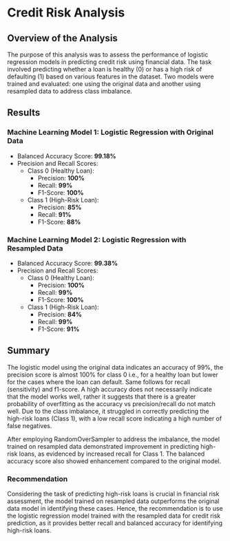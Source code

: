 # Credit Risk Analysis

## Overview of the Analysis

The purpose of this analysis was to assess the performance of logistic regression models in predicting credit risk using financial data. The task involved predicting whether a loan is healthy (0) or has a high risk of defaulting (1) based on various features in the dataset. Two models were trained and evaluated: one using the original data and another using resampled data to address class imbalance.

## Results

### Machine Learning Model 1: Logistic Regression with Original Data

- Balanced Accuracy Score: __99.18%__
- Precision and Recall Scores:
  - Class 0 (Healthy Loan):
    - Precision: __100%__
    - Recall: __99%__
    - F1-Score: __100%__
  - Class 1 (High-Risk Loan):
    - Precision: __85%__
    - Recall: __91%__
    - F1-Score: __88%__

### Machine Learning Model 2: Logistic Regression with Resampled Data

- Balanced Accuracy Score: __99.38%__
- Precision and Recall Scores:
  - Class 0 (Healthy Loan):
    - Precision: __100%__
    - Recall: __99%__
    - F1-Score: __100%__
  - Class 1 (High-Risk Loan):
    - Precision: __84%__
    - Recall: __99%__
    - F1-Score: __91%__

## Summary

The logistic model using the original data indicates an accuracy of 99%, the precision score is almost 100% for class 0 i.e., for a healthy loan but lower for the cases where the loan can default. Same follows for recall (sensitivity) and f1-score. A high accuracy does not necessarily indicate that the model works well, rather it suggests that there is a greater probability of overfitting as the accuracy vs precision/recall do not match well. Due to the class imbalance, it struggled in correctly predicting the high-risk loans (Class 1), with a low recall score indicating a high number of false negatives.

After employing RandomOverSampler to address the imbalance, the model trained on resampled data demonstrated improvement in predicting high-risk loans, as evidenced by increased recall for Class 1. The balanced accuracy score also showed enhancement compared to the original model.

### Recommendation

Considering the task of predicting high-risk loans is crucial in financial risk assessment, the model trained on resampled data outperforms the original data model in identifying these cases. Hence, the recommendation is to use the logistic regression model trained with the resampled data for credit risk prediction, as it provides better recall and balanced accuracy for identifying high-risk loans.
